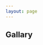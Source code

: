 ```yaml
---
layout: page
---
```


<section class="homepage">
  <div class="article__content">
    <h1>Gallary</h1>
  </div>
</section>
